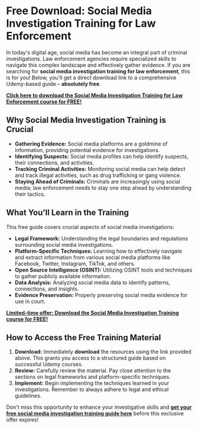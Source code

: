 # Free Download: Social Media Investigation Training for Law Enforcement

In today's digital age, social media has become an integral part of criminal investigations. Law enforcement agencies require specialized skills to navigate this complex landscape and effectively gather evidence. If you are searching for **social media investigation training for law enforcement**, this is for you! Below, you'll get a direct download link to a comprehensive Udemy-based guide – **absolutely free**.

[**Click here to download the Social Media Investigation Training for Law Enforcement course for FREE!**](https://udemywork.com/social-media-investigation-training-for-law-enforcement)

## Why Social Media Investigation Training is Crucial

*   **Gathering Evidence:** Social media platforms are a goldmine of information, providing potential evidence for investigations.
*   **Identifying Suspects:** Social media profiles can help identify suspects, their connections, and activities.
*   **Tracking Criminal Activities:** Monitoring social media can help detect and track illegal activities, such as drug trafficking or gang violence.
*   **Staying Ahead of Criminals:** Criminals are increasingly using social media; law enforcement needs to stay one step ahead by understanding their tactics.

## What You'll Learn in the Training

This free guide covers crucial aspects of social media investigations:

*   **Legal Framework:** Understanding the legal boundaries and regulations surrounding social media investigations.
*   **Platform-Specific Techniques:** Learning how to effectively navigate and extract information from various social media platforms like Facebook, Twitter, Instagram, TikTok, and others.
*   **Open Source Intelligence (OSINT):** Utilizing OSINT tools and techniques to gather publicly available information.
*   **Data Analysis:** Analyzing social media data to identify patterns, connections, and insights.
*   **Evidence Preservation:** Properly preserving social media evidence for use in court.

[**Limited-time offer: Download the Social Media Investigation Training course for FREE!**](https://udemywork.com/social-media-investigation-training-for-law-enforcement)

## How to Access the Free Training Material

1.  **Download:** Immediately **download** the resources using the link provided above. This grants you access to a structured guide based on successful Udemy courses.
2.  **Review:** Carefully review the material. Pay close attention to the sections on legal frameworks and platform-specific techniques.
3.  **Implement:** Begin implementing the techniques learned in your investigations. Remember to always adhere to legal and ethical guidelines.

Don't miss this opportunity to enhance your investigative skills and **[get your free social media investigation training guide here](https://udemywork.com/social-media-investigation-training-for-law-enforcement)** before this exclusive offer expires!
